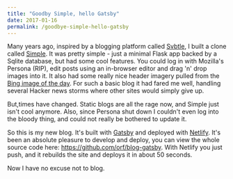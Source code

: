 ```yaml
---
title: "Goodby Simple, hello Gatsby"
date: 2017-01-16
permalink: /goodbye-simple-hello-gatsby
---
```


Many years ago, inspired by a blogging platform called [Svbtle](https://svbtle.com/), I built a clone called 
[Simple](https://github.com/orf/simple). It was pretty simple - just a minimal Flask app backed by a Sqlite database, 
but had some cool features. You could log in with Mozilla's Persona (RIP), edit posts using an in-browser editor and 
drag 'n' drop images into it. It also had some really nice header imagery pulled from the
[Bing image of the day](https://bingwallpaper.com/). For such a basic blog it had fared me well,
handling several Hacker news storms where other sites would simply give up. 

But,times have changed. Static blogs are all the rage now, and Simple just isn't cool anymore. Also, since Persona shut 
down I couldn't even log into the bloody thing, and could not really be bothered to update it.

So this is my new blog. It's built with [Gatsby](http://gatsbyjs.org/) and deployed with [Netlify](https://netlify.com). 
It's been an absolute pleasure to develop and deploy, you can view the whole source
code here: https://github.com/orf/blog-gatsby. With Netlify you just push, and it rebuilds the site and deploys it in 
about 50 seconds. 
 
Now I have no excuse not to blog.